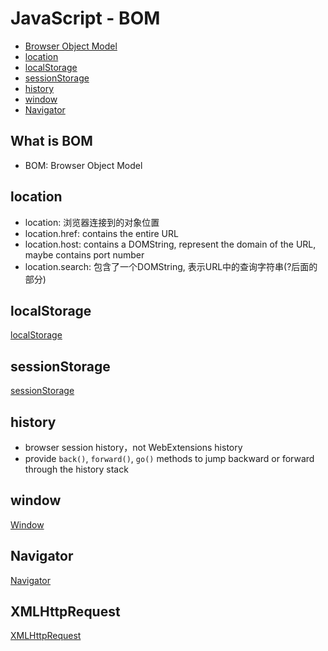 # JavaScript - BOM

* [Browser Object Model](#browser-object-model)
* [location](#location)
* [localStorage](#localstorage)
* [sessionStorage](#sessionstorage)
* [history](#history)
* [window](#window)
* [Navigator](#navigator)

## What is BOM

- BOM: Browser Object Model

## location

- location: 浏览器连接到的对象位置
- location.href: contains the entire URL
- location.host: contains a DOMString, represent the domain of the URL, maybe contains port number
- location.search: 包含了一个DOMString, 表示URL中的查询字符串(?后面的部分)

## localStorage

[localStorage](javascript-bom-localstorage.md)

## sessionStorage

[sessionStorage](javascript-bom-sessionstorage.md)

## history

- browser session history，not WebExtensions history
- provide `back()`, `forward()`, `go()` methods to jump backward or forward through the history stack

## window

[Window](javascript-bom-window.md)

## Navigator

[Navigator](javascript-bom-navigator.md)

## XMLHttpRequest

[XMLHttpRequest](javascript-bom-xmlhttprequest.md)

